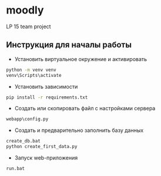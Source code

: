 # moodly
LP 15 team project

## Инструкция для началы работы
  - Установить виртуальное окружение и активировать
```bat
python -m venv venv
venv\Scripts\activate
```
  - Установить зависимости
```bat
pip install -r requirements.txt
```
  - Создать или скопировать файл с настройками сервера
 ```bat
 webapp\config.py
 ```
  - Создать и предварительно заполнить базу данных
```bat
create_db.bat
python create_first_data.py
```
  - Запуск web-приложения
```bat
run.bat
```
